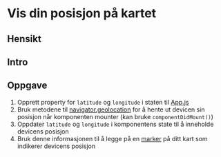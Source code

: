 # Vis din posisjon på kartet

## Hensikt

## Intro

## Oppgave

1) Opprett property for `latitude` og `longitude` i staten til [App.js](../src/App.js)
2) Bruk metodene til [navigator.geolocation](http://facebook.github.io/react-native/docs/geolocation.html) for å hente ut devicen sin posisjon når komponenten mounter (kan bruke `componentDidMount()`)
3) Oppdater `latitude` og `longitude` i komponentens state til å inneholde devicens posisjon
4) Bruk denne informasjonen til å legge på en [marker](https://github.com/airbnb/react-native-maps#rendering-a-list-of-markers-on-a-map) på ditt kart som indikerer devicens posisjon

